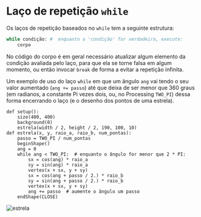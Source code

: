 # Laço de repetição `while`

Os laços de repetição baseados no `while` tem a seguinte estrutura:

```python
while condição: #  enquanto a 'condição' for verdadeira, execute:
    corpo 
```
No código do corpo é em geral necessário atualizar algum elemento da condição avaliada pelo laço, para que ela se torne falsa em algum momento, ou então invocar `break` de forma a evitar a repetição infinita.

Um exemplo de uso do laço `while` em que um ângulo `ang` vai tendo o seu valor aumentado (`ang += passo`) até que deixa de ser menor que 360 graus (em radianos, a constante Pi vezes dois, ou, no Processing `TWO_PI`) dessa forma encerrando o laço (e o desenho dos pontos de uma estrela). 

```pyde
def setup():
    size(400, 400)
    background(0)
    estrela(width / 2, height / 2, 190, 100, 10)
def estrela(x, y, raio_a, raio_b, num_pontas):
    passo = TWO_PI / num_pontas
    beginShape()
    ang = 0
    while ang < TWO_PI:  # enquanto o ângulo for menor que 2 * PI:
        sx = cos(ang) * raio_a
        sy = sin(ang) * raio_a
        vertex(x + sx, y + sy)
        sx = cos(ang + passo / 2.) * raio_b
        sy = sin(ang + passo / 2.) * raio_b
        vertex(x + sx, y + sy)
        ang += passo  # aumente o ângulo um passo
    endShape(CLOSE)
```

![estrela](https://raw.githubusercontent.com/villares/material-aulas/master/Processing-Python/assets/estrela.png)

